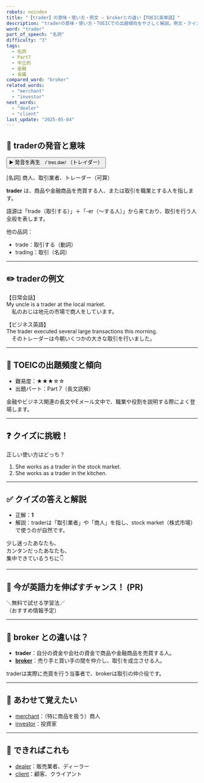 ```yaml
---
robots: noindex
title: "【trader】の意味・使い方・例文 ― brokerとの違い【TOEIC英単語】"
description: "traderの意味・使い方・TOEICでの出題傾向をやさしく解説。例文・クイズ付きでbrokerとの違いもわかりやすく学べます。"
word: "trader"
part_of_speech: "名詞"
difficulty: "3"
tags:
  - 名詞
  - Part7
  - 中立的
  - 金融
  - 会議
compared_word: "broker"
related_words:
  - "merchant"
  - "investor"
next_words:
  - "dealer"
  - "client"
last_update: "2025-05-04"
---
```


## 🔰 traderの発音と意味

<button class="play-audio" onclick="playTTS('trader')">
  <span class="play-audio-main">
    ▶️ 発音を再生　/ˈtreɪ.dər/
  </span>
  <span class="play-audio-sub">
    （トレイダー）
  </span>
</button>

[名詞] 商人、取引業者、トレーダー（可算）

**trader** は、商品や金融商品を売買する人、または取引を職業とする人を指します。

語源は「trade（取引する）」＋「-er（～する人）」から来ており、取引を行う人全般を表します。

他の品詞：  
- trade：取引する（動詞）
- trading：取引（名詞）

---

## ✏️ traderの例文

【日常会話】  
My uncle is a trader at the local market.  
　私のおじは地元の市場で商人をしています。

【ビジネス英語】  
The trader executed several large transactions this morning.  
　そのトレーダーは今朝いくつかの大きな取引を行いました。

---

## 🎯 TOEICの出題頻度と傾向

- 難易度：★★★☆☆
- 出題パート：Part 7（長文読解）

金融やビジネス関連の長文やEメール文中で、職業や役割を説明する際によく登場します。

---

## ❓ クイズに挑戦！

正しい使い方はどっち？

1. She works as a trader in the stock market.  
2. She works as a trader in the kitchen.

---

## ✅ クイズの答えと解説

- 正解：**1**
- 解説：traderは「取引業者」や「商人」を指し、stock market（株式市場）で使うのが自然です。

少し迷ったあなたも、  
カンタンだったあなたも、  
集中できているうちに👇️

---

## 🚀 今が英語力を伸ばすチャンス！ (PR)

<div class="info-center">
＼無料で試せる学習法／<br>  
（おすすめ情報予定）
</div>

---

## 🤔  broker との違いは？

- **trader**：自分の資金や会社の資金で商品や金融商品を売買する人。
- **[broker](/word/broker)**：売り手と買い手の間を仲介し、取引を成立させる人。

traderは実際に売買を行う当事者で、brokerは取引の仲介役です。

---

## 🧩 あわせて覚えたい

- [merchant](/word/merchant)：（特に商品を扱う）商人
- [investor](/word/investor)：投資家

---

## 📖 できればこれも

- [dealer](/word/dealer)：販売業者、ディーラー
- [client](/word/client)：顧客、クライアント

<!-- cvid: aid38_bid02 -->
